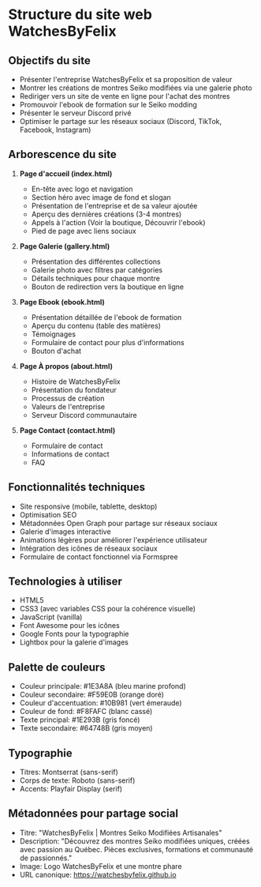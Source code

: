 # Structure du site web WatchesByFelix

## Objectifs du site
- Présenter l'entreprise WatchesByFelix et sa proposition de valeur
- Montrer les créations de montres Seiko modifiées via une galerie photo
- Rediriger vers un site de vente en ligne pour l'achat des montres
- Promouvoir l'ebook de formation sur le Seiko modding
- Présenter le serveur Discord privé
- Optimiser le partage sur les réseaux sociaux (Discord, TikTok, Facebook, Instagram)

## Arborescence du site
1. **Page d'accueil (index.html)**
   - En-tête avec logo et navigation
   - Section héro avec image de fond et slogan
   - Présentation de l'entreprise et de sa valeur ajoutée
   - Aperçu des dernières créations (3-4 montres)
   - Appels à l'action (Voir la boutique, Découvrir l'ebook)
   - Pied de page avec liens sociaux

2. **Page Galerie (gallery.html)**
   - Présentation des différentes collections
   - Galerie photo avec filtres par catégories
   - Détails techniques pour chaque montre
   - Bouton de redirection vers la boutique en ligne

3. **Page Ebook (ebook.html)**
   - Présentation détaillée de l'ebook de formation
   - Aperçu du contenu (table des matières)
   - Témoignages
   - Formulaire de contact pour plus d'informations
   - Bouton d'achat

4. **Page À propos (about.html)**
   - Histoire de WatchesByFelix
   - Présentation du fondateur
   - Processus de création
   - Valeurs de l'entreprise
   - Serveur Discord communautaire

5. **Page Contact (contact.html)**
   - Formulaire de contact
   - Informations de contact
   - FAQ

## Fonctionnalités techniques
- Site responsive (mobile, tablette, desktop)
- Optimisation SEO
- Métadonnées Open Graph pour partage sur réseaux sociaux
- Galerie d'images interactive
- Animations légères pour améliorer l'expérience utilisateur
- Intégration des icônes de réseaux sociaux
- Formulaire de contact fonctionnel via Formspree

## Technologies à utiliser
- HTML5
- CSS3 (avec variables CSS pour la cohérence visuelle)
- JavaScript (vanilla)
- Font Awesome pour les icônes
- Google Fonts pour la typographie
- Lightbox pour la galerie d'images

## Palette de couleurs
- Couleur principale: #1E3A8A (bleu marine profond)
- Couleur secondaire: #F59E0B (orange doré)
- Couleur d'accentuation: #10B981 (vert émeraude)
- Couleur de fond: #F8FAFC (blanc cassé)
- Texte principal: #1E293B (gris foncé)
- Texte secondaire: #64748B (gris moyen)

## Typographie
- Titres: Montserrat (sans-serif)
- Corps de texte: Roboto (sans-serif)
- Accents: Playfair Display (serif)

## Métadonnées pour partage social
- Titre: "WatchesByFelix | Montres Seiko Modifiées Artisanales"
- Description: "Découvrez des montres Seiko modifiées uniques, créées avec passion au Québec. Pièces exclusives, formations et communauté de passionnés."
- Image: Logo WatchesByFelix et une montre phare
- URL canonique: https://watchesbyfelix.github.io
